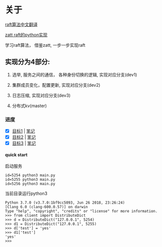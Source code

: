 # 关于
[raft算法中文翻译](https://github.com/maemual/raft-zh_cn/blob/master/raft-zh_cn.md)

[zatt raft的python实现](https://github.com/simonacca/zatt)

学习raft算法， 借鉴zatt, 一步一步实现raft


## 实现分为4部分:
1. 选举, 服务之间的通信， 各种身份切换的逻辑,  实现对应分支(dev1)    

2. 集群成员变化，配置更新, 实现对应分支(dev2)

3. 日志压缩, 实现对应分支(dev3)

4. 分布式kv(master)

### 进度
- [x]  [目标1](https://github.com/mggger/raft/tree/dev1) | [笔记](https://mggger.github.io/2019/03/raft%E7%AC%94%E8%AE%B0-1/)
- [x]  [目标2](https://github.com/mggger/raft/tree/dev2) | [笔记](https://mggger.github.io/2019/03/raft%E7%AC%94%E8%AE%B0-2/)
- [x]  [目标3](https://github.com/mggger/raft/tree/dev3) | [笔记](https://mggger.github.io/2019/03/raft%E7%AC%94%E8%AE%B0-3/)

#### quick start
启动服务
```shell 
id=5254 python3 main.py
id=5255 python3 main.py
id=5256 python3 main.py 
```

当前目录运行python3 
``` shell
Python 3.7.0 (v3.7.0:1bf9cc5093, Jun 26 2018, 23:26:24)
[Clang 6.0 (clang-600.0.57)] on darwin
Type "help", "copyright", "credits" or "license" for more information.
>>> from client import DistributeDict
>>> d = DistributeDict("127.0.0.1", 5254)
>>> d1 = DistributeDict("127.0.0.1", 5255)
>>> d['test'] = 'yes'
>>> d1['test']
'yes'
>>> 
```